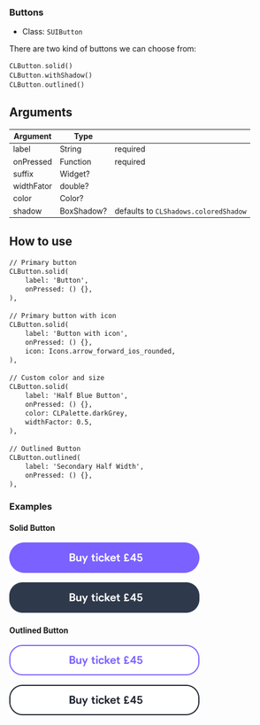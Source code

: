 ### **Buttons**

- Class: `SUIButton`

There are two kind of buttons we can choose from:

```dart
CLButton.solid()
CLButton.withShadow()
CLButton.outlined()
```


## **Arguments**

| Argument              | Type              |           |
| --------------------- | ----------------- |-----------|
|  label                |  String           | required  |
|  onPressed            |  Function         | required  |
|  suffix               |  Widget?          |           |
|  widthFator           |  double?          |           |
|  color                |  Color?           |           |
|  shadow               |  BoxShadow?       | defaults to `CLShadows.coloredShadow`  |


## **How to use**

```dart{11,18,19,23}
// Primary button
CLButton.solid(
    label: 'Button',
    onPressed: () {},
),

// Primary button with icon 
CLButton.solid(
    label: 'Button with icon',
    onPressed: () {},
    icon: Icons.arrow_forward_ios_rounded,
),

// Custom color and size
CLButton.solid(
    label: 'Half Blue Button',
    onPressed: () {},
    color: CLPalette.darkGrey,
    widthFactor: 0.5,
),

// Outlined Button
CLButton.outlined(
    label: 'Secondary Half Width',
    onPressed: () {},
),
```

### **Examples**

#### Solid Button
![alt text](preview/solid_button.png)

![alt text](preview/solid_secondary_button.png)


#### Outlined Button
![alt text](preview/outlined_button.png)

![alt text](preview/outlined_secondary_button.png)
